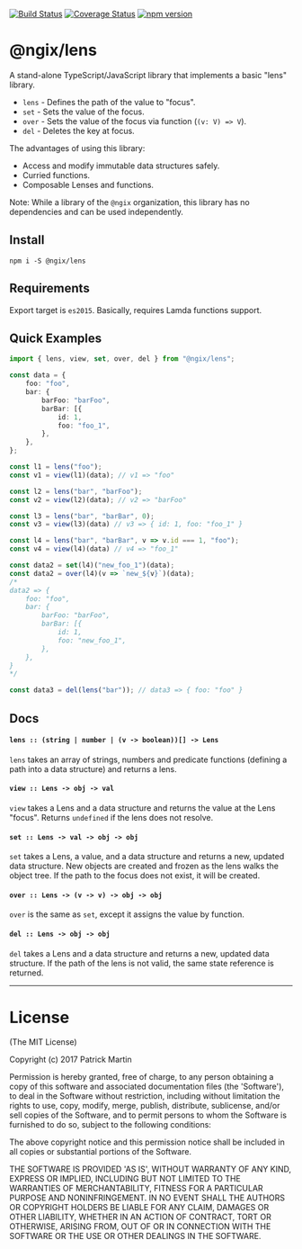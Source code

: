 [![Build Status](https://travis-ci.org/patrimart/ngix-lens.svg?branch=master)](https://travis-ci.org/patrimart/ngix-lens) [![Coverage Status](https://coveralls.io/repos/github/patrimart/ngix-lens/badge.svg?branch=master)](https://coveralls.io/github/patrimart/ngix-lens?branch=master) [![npm version](https://badge.fury.io/js/%40ngix%2Flens.svg)](https://badge.fury.io/js/%40ngix%2Flens)


# @ngix/lens

A stand-alone TypeScript/JavaScript library that implements a basic "lens" library.

- `lens` - Defines the path of the value to "focus".
- `set` - Sets the value of the focus.
- `over` - Sets the value of the focus via function (`(v: V) => V`).
- `del` - Deletes the key at focus.

The advantages of using this library:

- Access and modify immutable data structures safely.
- Curried functions.
- Composable Lenses and functions.

Note: While a library of the `@ngix` organization, this library has no dependencies and can be used independently.

## Install

`npm i -S @ngix/lens`

## Requirements

Export target is `es2015`. Basically, requires Lamda functions support.

## Quick Examples

```ts
import { lens, view, set, over, del } from "@ngix/lens";

const data = {
    foo: "foo",
    bar: {
        barFoo: "barFoo",
        barBar: [{
            id: 1,
            foo: "foo_1",
        },
    },
};

const l1 = lens("foo");
const v1 = view(l1)(data); // v1 => "foo"

const l2 = lens("bar", "barFoo");
const v2 = view(l2)(data); // v2 => "barFoo"

const l3 = lens("bar", "barBar", 0);
const v3 = view(l3)(data) // v3 => { id: 1, foo: "foo_1" }

const l4 = lens("bar", "barBar", v => v.id === 1, "foo");
const v4 = view(l4)(data) // v4 => "foo_1"

const data2 = set(l4)("new_foo_1")(data);
const data2 = over(l4)(v => `new_${v}`)(data);
/*
data2 => {
    foo: "foo",
    bar: {
        barFoo: "barFoo",
        barBar: [{
            id: 1,
            foo: "new_foo_1",
        },
    },
}
*/

const data3 = del(lens("bar")); // data3 => { foo: "foo" }
```

## Docs

#### `lens :: (string | number | (v -> boolean))[] -> Lens`

`lens` takes an array of strings, numbers and predicate functions (defining a path into a data structure) and returns a lens.

#### `view :: Lens -> obj -> val`

`view` takes a Lens and a data structure and returns the value at the Lens "focus". Returns `undefined` if the lens does not resolve.

#### `set :: Lens -> val -> obj -> obj`

`set` takes a Lens, a value, and a data structure and returns a new, updated data structure. New objects are created and frozen as the lens walks the object tree. If the path to the focus does not exist, it will be created.

#### `over :: Lens -> (v -> v) -> obj -> obj`

`over` is the same as `set`, except it assigns the value by function.

#### `del :: Lens -> obj -> obj`

`del` takes a Lens and a data structure and returns a new, updated data structure. If the path of the lens is not valid, the same state reference is returned.

---

# License

(The MIT License)

Copyright (c) 2017 Patrick Martin

Permission is hereby granted, free of charge, to any person obtaining a copy of this software and
associated documentation files (the 'Software'), to deal in the Software without restriction,
including without limitation the rights to use, copy, modify, merge, publish, distribute, sublicense,
and/or sell copies of the Software, and to permit persons to whom the Software is furnished to do so,
subject to the following conditions:

The above copyright notice and this permission notice shall be included in all copies or substantial
portions of the Software.

THE SOFTWARE IS PROVIDED 'AS IS', WITHOUT WARRANTY OF ANY KIND, EXPRESS OR IMPLIED, INCLUDING BUT NOT
LIMITED TO THE WARRANTIES OF MERCHANTABILITY, FITNESS FOR A PARTICULAR PURPOSE AND NONINFRINGEMENT. IN
NO EVENT SHALL THE AUTHORS OR COPYRIGHT HOLDERS BE LIABLE FOR ANY CLAIM, DAMAGES OR OTHER LIABILITY,
WHETHER IN AN ACTION OF CONTRACT, TORT OR OTHERWISE, ARISING FROM, OUT OF OR IN CONNECTION WITH THE
SOFTWARE OR THE USE OR OTHER DEALINGS IN THE SOFTWARE.